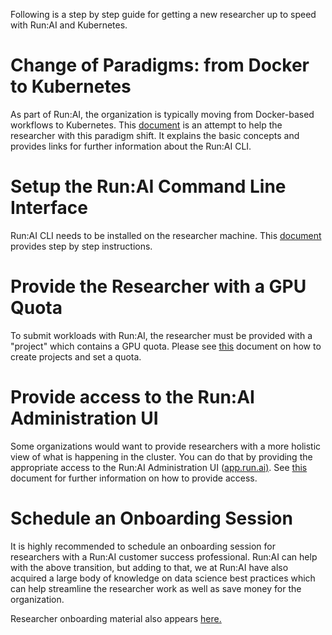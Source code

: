 Following is a step by step guide for getting a new researcher up to speed with Run:AI and Kubernetes.

# Change of Paradigms: from Docker to Kubernetes&nbsp;

As part of Run:AI, the organization is typically moving from Docker-based workflows to Kubernetes.&nbsp;This&nbsp;<a href="https://support.run.ai/hc/en-us/articles/360012058859-Switch-from-working-with-Docker-to-working-with-Run-AI-" target="_self">document</a>&nbsp;is an attempt to help the researcher with this paradigm shift. It explains the basic concepts and provides links for further information about the Run:AI CLI.

# Setup the Run:AI Command Line Interface

Run:AI CLI needs to be installed on the researcher machine. This <a href="https://support.run.ai/hc/en-us/articles/360010706120-Installing-the-Run-AI-Command-Line-Interface%20" target="_self">document</a> provides step by step instructions.

# Provide the Researcher with a GPU Quota

To submit workloads with Run:AI, the researcher must be provided with a "project" which contains a GPU quota. Please see <a href="https://support.run.ai/hc/en-us/articles/360011591300-Working-with-Project-Quotas" target="_self">this</a> document on how to create projects and set a quota.

# Provide access to the Run:AI Administration UI

Some organizations would want to provide researchers with a more holistic view of what is happening in the cluster. You can do that by providing the appropriate access to the Run:AI Administration UI (<a href="https://app.run.ai" target="_self">app.run.ai)</a>. See [this](https://support.run.ai/hc/en-us/articles/360011591340-Working-with-Admin-UI-Users) document for further information on how to provide access.&nbsp;

# Schedule an Onboarding Session

It is highly recommended to schedule an onboarding session for researchers with a Run:AI customer success professional. Run:AI can help with the above transition, but adding to that, we at Run:AI have also acquired a large body of knowledge on data science best practices which can help streamline the researcher work as well as save money for the organization.&nbsp;

Researcher onboarding material also appears <a href="https://support.run.ai/hc/en-us/articles/360012125099-Researcher-Onboarding-Presentation" target="_self">here.</a>

&nbsp;
&nbsp;
&nbsp;